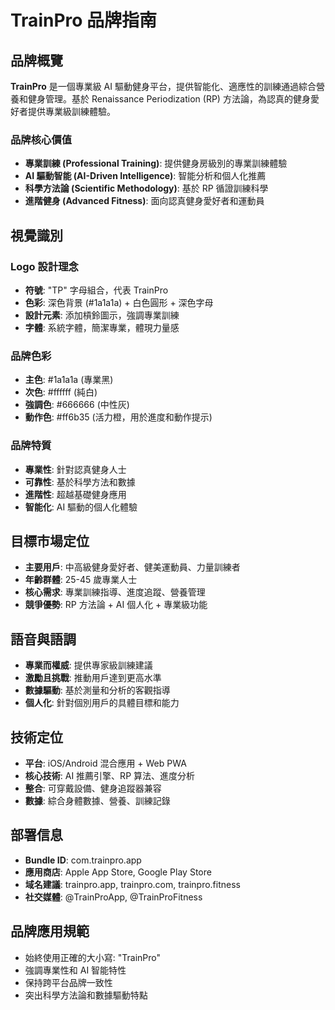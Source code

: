 # TrainPro 品牌指南

## 品牌概覽
**TrainPro** 是一個專業級 AI 驅動健身平台，提供智能化、適應性的訓練通過綜合營養和健身管理。基於 Renaissance Periodization (RP) 方法論，為認真的健身愛好者提供專業級訓練體驗。

### 品牌核心價值
- **專業訓練 (Professional Training)**: 提供健身房級別的專業訓練體驗
- **AI 驅動智能 (AI-Driven Intelligence)**: 智能分析和個人化推薦
- **科學方法論 (Scientific Methodology)**: 基於 RP 循證訓練科學
- **進階健身 (Advanced Fitness)**: 面向認真健身愛好者和運動員

## 視覺識別

### Logo 設計理念
- **符號**: "TP" 字母組合，代表 TrainPro
- **色彩**: 深色背景 (#1a1a1a) + 白色圓形 + 深色字母
- **設計元素**: 添加槓鈴圖示，強調專業訓練
- **字體**: 系統字體，簡潔專業，體現力量感

### 品牌色彩
- **主色**: #1a1a1a (專業黑)
- **次色**: #ffffff (純白)
- **強調色**: #666666 (中性灰)
- **動作色**: #ff6b35 (活力橙，用於進度和動作提示)

### 品牌特質
- **專業性**: 針對認真健身人士
- **可靠性**: 基於科學方法和數據
- **進階性**: 超越基礎健身應用
- **智能化**: AI 驅動的個人化體驗

## 目標市場定位
- **主要用戶**: 中高級健身愛好者、健美運動員、力量訓練者
- **年齡群體**: 25-45 歲專業人士
- **核心需求**: 專業訓練指導、進度追蹤、營養管理
- **競爭優勢**: RP 方法論 + AI 個人化 + 專業級功能

## 語音與語調
- **專業而權威**: 提供專家級訓練建議
- **激勵且挑戰**: 推動用戶達到更高水準
- **數據驅動**: 基於測量和分析的客觀指導
- **個人化**: 針對個別用戶的具體目標和能力

## 技術定位
- **平台**: iOS/Android 混合應用 + Web PWA
- **核心技術**: AI 推薦引擎、RP 算法、進度分析
- **整合**: 可穿戴設備、健身追蹤器兼容
- **數據**: 綜合身體數據、營養、訓練記錄

## 部署信息
- **Bundle ID**: com.trainpro.app
- **應用商店**: Apple App Store, Google Play Store
- **域名建議**: trainpro.app, trainpro.com, trainpro.fitness
- **社交媒體**: @TrainProApp, @TrainProFitness

## 品牌應用規範
- 始終使用正確的大小寫: "TrainPro" 
- 強調專業性和 AI 智能特性
- 保持跨平台品牌一致性
- 突出科學方法論和數據驅動特點
